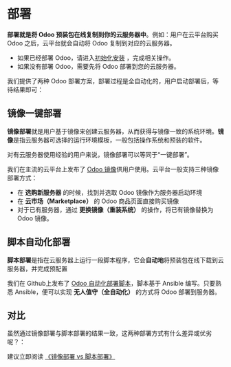 # 部署

**部署就是将 Odoo 预装包在线复制到你的云服务器中**。例如：用户在云平台购买 Odoo 之后，云平台就会自动将 Odoo 复制到对应的云服务器。

- 如果已经部署 Odoo，请进入[初始化安装](/zh/stack-installation.md) ，完成相关操作。
- 如果没有部署 Odoo，需要先将 Odoo 部署到您的云服务器。

我们提供了两种 Odoo 部署方案，部署过程是全自动化的，用户启动部署后，等待结果即可：

## 镜像一键部署

**镜像部署**就是用户基于镜像来创建云服务器，从而获得与镜像一致的系统环境。**镜像**是指云服务器可选择的运行环境模板，一般包括操作系统和预装的软件。

对有云服务器使用经验的用户来说，镜像部署可以等同于“一键部署”。

我们在主流的云平台上发布了 [Odoo 镜像](https://apps.websoft9.com/odoo)供用户使用。云平台一般支持三种镜像部署方式：

* 在 **选购新服务器** 的时候，找到并选取 Odoo 镜像作为服务器启动环境
* 在 **云市场（Marketplace）**  的 Odoo 商品页面直接购买镜像
* 对于已有服务器，通过 **更换镜像（重装系统）** 的操作，将已有镜像替换为 Odoo 镜像。

## 脚本自动化部署

**脚本部署**是指在云服务器上运行一段脚本程序，它会**自动地**将预装包在线下载到云服务器，并完成预配置

我们在 Github上发布了 [Odoo 自动化部署脚本](https://github.com/Websoft9/ansible-odoo)，脚本基于 Ansible 编写。只要熟悉 Ansible，便可以实现 **无人值守（全自动化）** 的方式将 Odoo 部署到服务器。

## 对比

虽然通过镜像部署与脚本部署的结果一致，这两种部署方式有什么差异或优劣呢？：

建议立即阅读 [《镜像部署 vs 脚本部署》](https://support.websoft9.com/docs/faq/zh/bz-product.html#镜像部署-vs-脚本部署)